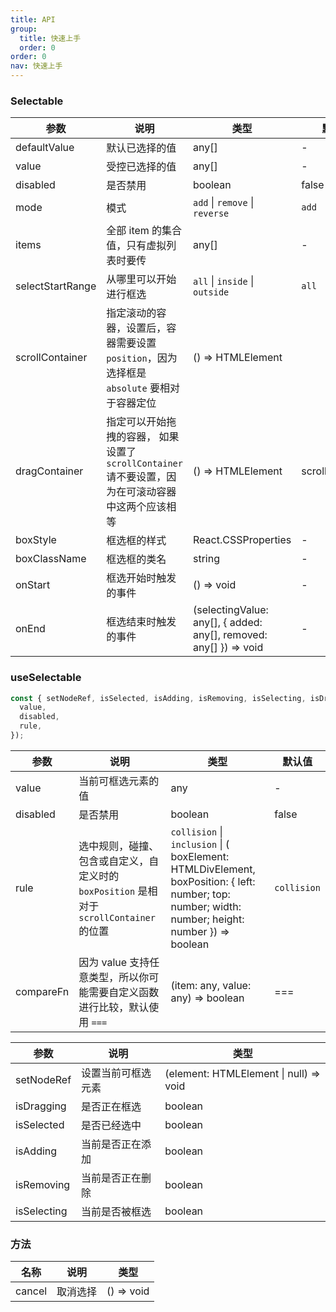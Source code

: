 ```yaml
---
title: API
group:
  title: 快速上手
  order: 0
order: 0
nav: 快速上手
---
```


### Selectable

| 参数             | 说明                                                                                               | 类型                                                              | 默认值          |
| ---------------- | -------------------------------------------------------------------------------------------------- | ----------------------------------------------------------------- | --------------- |
| defaultValue     | 默认已选择的值                                                                                     | any[]                                                             | -               |
| value            | 受控已选择的值                                                                                     | any[]                                                             | -               |
| disabled         | 是否禁用                                                                                           | boolean                                                           | false           |
| mode             | 模式                                                                                               | `add` \| `remove` \| `reverse`                                    | `add`           |
| items            | 全部 item 的集合值，只有虚拟列表时要传                                                             | any[]                                                             | -               |
| selectStartRange | 从哪里可以开始进行框选                                                                             | `all` \| `inside` \| `outside`                                    | `all`           |
| scrollContainer  | 指定滚动的容器，设置后，容器需要设置 `position`，因为选择框是 `absolute` 要相对于容器定位          | () => HTMLElement                                                 |
| dragContainer    | 指定可以开始拖拽的容器， 如果设置了 `scrollContainer` 请不要设置，因为在可滚动容器中这两个应该相等 | () => HTMLElement                                                 | scrollContainer |
| boxStyle         | 框选框的样式                                                                                       | React.CSSProperties                                               | -               |
| boxClassName     | 框选框的类名                                                                                       | string                                                            | -               |
| onStart          | 框选开始时触发的事件                                                                               | () => void                                                        | -               |
| onEnd            | 框选结束时触发的事件                                                                               | (selectingValue: any[], { added: any[], removed: any[] }) => void | -               |

### useSelectable

```typescript
const { setNodeRef, isSelected, isAdding, isRemoving, isSelecting, isDragging } = useSelectable({
  value,
  disabled,
  rule,
});
```

| 参数      | 说明                                                                                     | 类型                                                                                                                                              | 默认值      |
| --------- | ---------------------------------------------------------------------------------------- | ------------------------------------------------------------------------------------------------------------------------------------------------- | ----------- |
| value     | 当前可框选元素的值                                                                       | any                                                                                                                                               | -           |
| disabled  | 是否禁用                                                                                 | boolean                                                                                                                                           | false       |
| rule      | 选中规则，碰撞、包含或自定义，自定义时的 `boxPosition` 是相对于 `scrollContainer` 的位置 | `collision` \| `inclusion` \| ( boxElement: HTMLDivElement, boxPosition: { left: number; top: number; width: number; height: number }) => boolean | `collision` |
| compareFn | 因为 value 支持任意类型，所以你可能需要自定义函数进行比较，默认使用 `===`                | (item: any, value: any) => boolean                                                                                                                | ===         |

| 参数        | 说明               | 类型                                   |
| ----------- | ------------------ | -------------------------------------- |
| setNodeRef  | 设置当前可框选元素 | (element: HTMLElement \| null) => void |
| isDragging  | 是否正在框选       | boolean                                |
| isSelected  | 是否已经选中       | boolean                                |
| isAdding    | 当前是否正在添加   | boolean                                |
| isRemoving  | 当前是否正在删除   | boolean                                |
| isSelecting | 当前是否被框选     | boolean                                |

### 方法

| 名称   | 说明     | 类型       |
| ------ | -------- | ---------- |
| cancel | 取消选择 | () => void |
